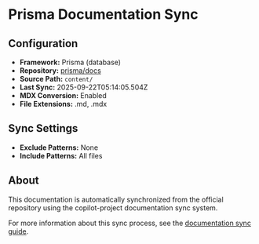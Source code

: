 # Prisma Documentation Sync

## Configuration

- **Framework:** Prisma (database)
- **Repository:** [prisma/docs](https://github.com/prisma/docs)
- **Source Path:** `content/`
- **Last Sync:** 2025-09-22T05:14:05.504Z
- **MDX Conversion:** Enabled
- **File Extensions:** .md, .mdx

## Sync Settings

- **Exclude Patterns:** None
- **Include Patterns:** All files

## About

This documentation is automatically synchronized from the official repository using the copilot-project documentation sync system.

For more information about this sync process, see the [documentation sync guide](../documentation-sync.md).
